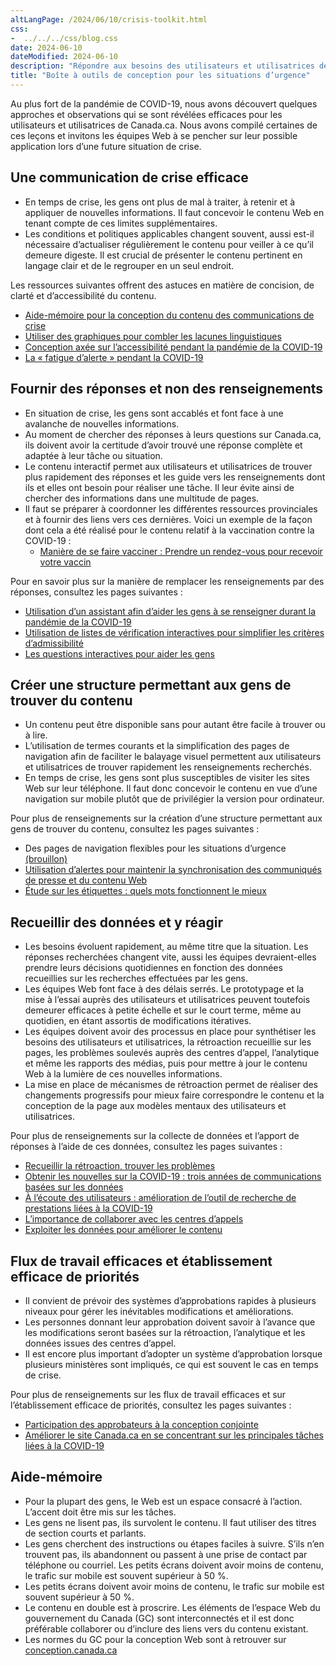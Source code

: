 ```yaml
---
altLangPage: /2024/06/10/crisis-toolkit.html
css:
-  ../../../css/blog.css
date: 2024-06-10
dateModified: 2024-06-10
description: "Répondre aux besoins des utilisateurs et utilisatrices de Canada.ca en temps de crise."
title: "Boîte à outils de conception pour les situations d’urgence"
---
```


<p>Au plus fort de la pandémie de COVID-19, nous avons découvert quelques approches et observations qui se sont révélées efficaces pour les utilisateurs et utilisatrices de Canada.ca. Nous avons compilé certaines de ces leçons et invitons les équipes Web à se pencher sur leur possible application lors d’une future situation de crise.</p>

<h2>Une communication de crise efficace</h2>

<ul>
<li>En temps de crise, les gens ont plus de mal à traiter, à retenir et à appliquer de nouvelles informations. Il faut concevoir le contenu Web en tenant compte de ces limites supplémentaires.</li>
<li>Les conditions et politiques applicables changent souvent, aussi est-il nécessaire d’actualiser régulièrement le contenu pour veiller à ce qu’il demeure digeste. Il est crucial de présenter le contenu pertinent en langage clair et de le regrouper en un seul endroit.</li>
</ul>

<p>Les ressources suivantes offrent des astuces en matière de concision, de clarté et d’accessibilité du contenu.</p>

<ul>
<li><a href="https://conception.canada.ca/crise/contenu.html">Aide-mémoire pour la conception du contenu des communications de crise</a></li>
<li><a href="https://blogue.canada.ca/2020/10/21/utiliser-des-graphiques.html">Utiliser des graphiques pour combler les lacunes linguistiques</a></li>
<li><a href="https://blogue.canada.ca/2020/06/05/concevoir-pour-laccessibilite.html">Conception axée sur l’accessibilité pendant la pandémie de la COVID-19</a></li>
<li><a href="https://blogue.canada.ca/2020/07/15/fatigue-dalerte.html">La « fatigue d’alerte » pendant la COVID-19</a></li>
</ul>

<h2>Fournir des réponses et non des renseignements</h2>
<ul>
<li>En situation de crise, les gens sont accablés et font face à une avalanche de nouvelles informations.</li>
<li>Au moment de chercher des réponses à leurs questions sur Canada.ca, ils doivent avoir la certitude d’avoir trouvé une réponse complète et adaptée à leur tâche ou situation.</li>
<li>Le contenu interactif permet aux utilisateurs et utilisatrices de trouver plus rapidement des réponses et les guide vers les renseignements dont ils et elles ont besoin pour réaliser une tâche. Il leur évite ainsi de chercher des informations dans une multitude de pages.</li>
<li>Il faut se préparer à coordonner les différentes ressources provinciales et à fournir des liens vers ces dernières. Voici un exemple de la façon dont cela a été réalisé pour le contenu relatif à la vaccination contre la COVID-19&nbsp;:
<ul>
 <li><a href="https://www.canada.ca/fr/sante-publique/services/maladies/maladie-coronavirus-covid-19/vaccins/comment-vacciner.html#a1">Manière de se faire vacciner&nbsp;: Prendre un rendez-vous pour recevoir votre vaccin</a></li>
 </ul></li>
</ul>
<p>Pour en savoir plus sur la manière de remplacer les renseignements par des réponses, consultez les pages suivantes&nbsp;:</p>
<ul>
<li><a href="https://conception.canada.ca/resumes-recherche/etude-sur-les-restrictions-de-voyage.html">Utilisation d’un assistant afin d’aider les gens à se renseigner durant la pandémie de la COVID-19</a></li>
<li><a href="https://blogue.canada.ca/2020/11/12/listes-de-verification-interactives.html">Utilisation de listes de vérification interactives pour simplifier les critères d’admissibilité</a></li>
<li><a href="https://blogue.canada.ca/2021/04/08/utilisation-de-questions-interactives.html">Les questions interactives pour aider les gens</a></li>
</ul>

<h2>Créer une structure permettant aux gens de trouver du contenu</h2>
<ul>
<li>Un contenu peut être disponible sans pour autant être facile à trouver ou à lire.</li>
<li>L’utilisation de termes courants et la simplification des pages de navigation afin de faciliter le balayage visuel permettent aux utilisateurs et utilisatrices de trouver rapidement les renseignements recherchés.</li>
<li>En temps de crise, les gens sont plus susceptibles de visiter les sites Web sur leur téléphone. Il faut donc concevoir le contenu en vue d’une navigation sur mobile plutôt que de privilégier la version pour ordinateur.</li>
</ul>

<p>Pour plus de renseignements sur la création d’une structure permettant aux gens de trouver du contenu, consultez les pages suivantes&nbsp;:</p>
<ul>
<li>Des pages de navigation flexibles pour les situations d’urgence <a href="https://docs.google.com/document/d/1YF6qGdgjzFrKVdnXBD_wRp_29tUyF4TNOE3w50opTKE/edit#heading=h.gjdgxs">(brouillon)</a></li>
<li><a href="https://blogue.canada.ca/2022/07/28/communiques.html">Utilisation d’alertes pour maintenir la synchronisation des communiqués de presse et du contenu Web</a></li>	
<li><a href="https://blogue.canada.ca/2020/10/02/etude-sur-les-etiquettes.html">Étude sur les étiquettes&nbsp;: quels mots fonctionnent le mieux</a></li>
</ul>

<h2>Recueillir des données et y réagir</h2>
<ul>
<li>Les besoins évoluent rapidement, au même titre que la situation. Les réponses recherchées changent vite, aussi les équipes devraient-elles prendre leurs décisions quotidiennes en fonction des données recueillies sur les recherches effectuées par les gens.</li>
<li>Les équipes Web font face à des délais serrés. Le prototypage et la mise à l’essai auprès des utilisateurs et utilisatrices peuvent toutefois demeurer efficaces à petite échelle et sur le court terme, même au quotidien, en étant assortis de modifications itératives.</li>
<li>Les équipes doivent avoir des processus en place pour synthétiser les besoins des utilisateurs et utilisatrices, la rétroaction recueillie sur les pages, les problèmes soulevés auprès des centres d’appel, l’analytique et même les rapports des médias, puis pour mettre à jour le contenu Web à la lumière de ces nouvelles informations.</li>
<li>La mise en place de mécanismes de rétroaction permet de réaliser des changements progressifs pour mieux faire correspondre le contenu et la conception de la page aux modèles mentaux des utilisateurs et utilisatrices.</li>
</ul>

<p>Pour plus de renseignements sur la collecte de données et l’apport de réponses à l’aide de ces données, consultez les pages suivantes&nbsp;:</p>
<ul>
<li><a href="https://blogue.canada.ca/2020/10/09/recueillir-la-retroaction.html">Recueillir la rétroaction, trouver les problèmes</a></li>
<li><a href="https://numerique.canada.ca/2023/03/23/obtenir-les-nouvelles-sur-la-covid-19-trois-ann%C3%A9es-de-communications-bas%C3%A9es-sur-les-donn%C3%A9es/">Obtenir les nouvelles sur la COVID-19&nbsp;: trois années de communications basées sur les données	</a></li>
<li><a href="https://numerique.canada.ca/2020/07/06/%C3%A0-l%C3%A9coute-des-utilisateurs-am%C3%A9lioration-de-loutil-de-recherche-de-prestations-li%C3%A9es-%C3%A0-la-covid-19/">À l’écoute des utilisateurs&nbsp;: amélioration de l’outil de recherche de prestations liées à la COVID-19</a></li>
<li><a href="https://blogue.canada.ca/2021/03/01/collaborer-avec-centres-appels.html">L’importance de collaborer avec les centres d’appels</a></li>
<li><a href="https://blogue.canada.ca/2021/02/04/les-donnees-a-laction.html">Exploiter les données pour améliorer le contenu</a></li>
</ul>

<h2>Flux de travail efficaces et établissement efficace de priorités</h2>
<ul>
<li>Il convient de prévoir des systèmes d’approbations rapides à plusieurs niveaux pour gérer les inévitables modifications et améliorations.</li>
<li>Les personnes donnant leur approbation doivent savoir à l’avance que les modifications seront basées sur la rétroaction, l’analytique et les données issues des centres d’appel. </li>
<li>Il est encore plus important d’adopter un système d’approbation lorsque plusieurs ministères sont impliqués, ce qui est souvent le cas en temps de crise.</li>
</ul>

<p>Pour plus de renseignements sur les flux de travail efficaces et sur l’établissement efficace de priorités, consultez les pages suivantes&nbsp;:</p>
<ul>
<li><a href="https://blogue.canada.ca/2021/05/10/participation-approbateurs-conception.html">Participation des approbateurs à la conception conjointe</a></li>
<li><a href="https://blogue.canada.ca/2020/09/24/taches-principales-a-la-covid-19">Améliorer le site Canada.ca en se concentrant sur les principales tâches liées à la COVID-19</a></li>
</ul>

<h2>Aide-mémoire</h2>
<ul>
<li>Pour la plupart des gens, le Web est un espace consacré à l’action. L’accent doit être mis sur les tâches.</li>
<li>Les gens ne lisent pas, ils survolent le contenu. Il faut utiliser des titres de section courts et parlants.</li>
<li>Les gens cherchent des instructions ou étapes faciles à suivre. S’ils n’en trouvent pas, ils abandonnent ou passent à une prise de contact par téléphone ou courriel.
Les petits écrans doivent avoir moins de contenu, le trafic sur mobile est souvent supérieur à 50&nbsp;%. 
</li>
<li>Les petits écrans doivent avoir moins de contenu, le trafic sur mobile est souvent supérieur à 50&nbsp;%.</li>
<li>Le contenu en double est à proscrire. Les éléments de l’espace Web du gouvernement du Canada (GC) sont interconnectés et il est donc préférable collaborer ou d’inclure des liens vers du contenu existant.</li>
<li>Les normes du GC pour la conception Web sont à retrouver sur  <a href="http://conception.canada.ca">conception.canada.ca</a></li>
</ul>

